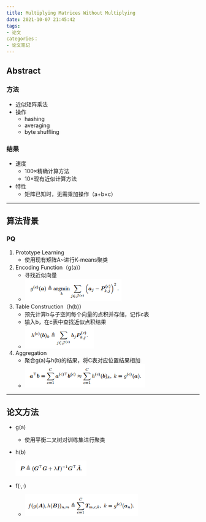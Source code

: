 ```yaml
---
title: Multiplying Matrices Without Multiplying
date: 2021-10-07 21:45:42
tags:
- 论文
categories：
- 论文笔记
---
```




## Abstract

### 方法

* 近似矩阵乘法
* 操作
    * hashing
    * averaging
    * byte shuffling

### 结果

* 速度
    * 100×精确计算方法
    * 10×现有近似计算方法
* 特性
    * 矩阵已知时，无需乘加操作（a+b×c）

---

## 算法背景

### PQ

1. Prototype Learning
    - 使用现有矩阵A~进行K-means聚类
2. Encoding Function（g(a)）
    - 寻找近似向量
    - ![](.\Multiplying-Matrices-Without-Multiplying\image-20210913151208828.png)
3. Table Construction（h(b)）
    - 预先计算b与子空间每个向量的点积并存储，记作c表
    - 输入b，在c表中查找近似点积结果
    - ![](.\Multiplying-Matrices-Without-Multiplying\image-20210913151226194.png)
4. Aggregation
    - 聚合g(a)与h(b)的结果，将C表对应位置结果相加
    - ![](.\Multiplying-Matrices-Without-Multiplying\image-20210913151338536.png)



----

## 论文方法

- g(a)

    - 使用平衡二叉树对训练集进行聚类

- h(b)

  ![image-20210913152049269](.\Multiplying-Matrices-Without-Multiplying\image-20210913152049269.png)

- f(·,·)

    - ![image-20210913152148362](.\Multiplying-Matrices-Without-Multiplying\image-20210913152148362.png)

